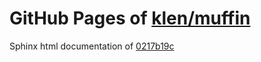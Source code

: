 GitHub Pages of [klen/muffin](https://github.com/klen/muffin.git)
===
Sphinx html documentation of [0217b19c](https://github.com/klen/muffin/tree/0217b19c991862f0ed88db3f08e24c1c621a2ada)
